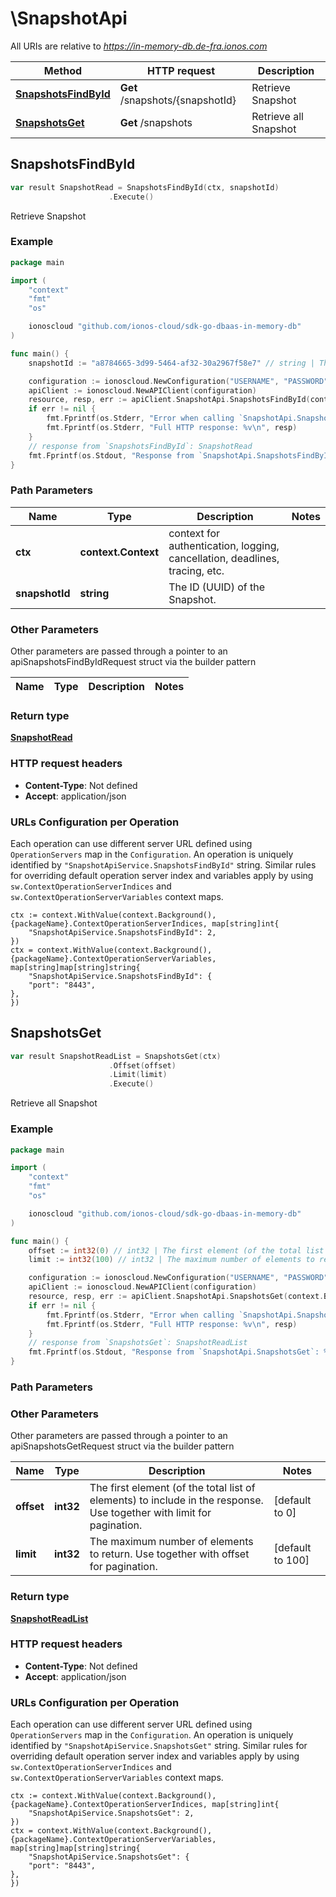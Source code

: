 # \SnapshotApi

All URIs are relative to *https://in-memory-db.de-fra.ionos.com*

|Method | HTTP request | Description|
|------------- | ------------- | -------------|
|[**SnapshotsFindById**](SnapshotApi.md#SnapshotsFindById) | **Get** /snapshots/{snapshotId} | Retrieve Snapshot|
|[**SnapshotsGet**](SnapshotApi.md#SnapshotsGet) | **Get** /snapshots | Retrieve all Snapshot|



## SnapshotsFindById

```go
var result SnapshotRead = SnapshotsFindById(ctx, snapshotId)
                      .Execute()
```

Retrieve Snapshot



### Example

```go
package main

import (
    "context"
    "fmt"
    "os"

    ionoscloud "github.com/ionos-cloud/sdk-go-dbaas-in-memory-db"
)

func main() {
    snapshotId := "a8784665-3d99-5464-af32-30a2967f58e7" // string | The ID (UUID) of the Snapshot.

    configuration := ionoscloud.NewConfiguration("USERNAME", "PASSWORD", "TOKEN", "HOST_URL")
    apiClient := ionoscloud.NewAPIClient(configuration)
    resource, resp, err := apiClient.SnapshotApi.SnapshotsFindById(context.Background(), snapshotId).Execute()
    if err != nil {
        fmt.Fprintf(os.Stderr, "Error when calling `SnapshotApi.SnapshotsFindById``: %v\n", err)
        fmt.Fprintf(os.Stderr, "Full HTTP response: %v\n", resp)
    }
    // response from `SnapshotsFindById`: SnapshotRead
    fmt.Fprintf(os.Stdout, "Response from `SnapshotApi.SnapshotsFindById`: %v\n", resource)
}
```

### Path Parameters


|Name | Type | Description  | Notes|
|------------- | ------------- | ------------- | -------------|
|**ctx** | **context.Context** | context for authentication, logging, cancellation, deadlines, tracing, etc.|
|**snapshotId** | **string** | The ID (UUID) of the Snapshot. | |

### Other Parameters

Other parameters are passed through a pointer to an apiSnapshotsFindByIdRequest struct via the builder pattern


|Name | Type | Description  | Notes|
|------------- | ------------- | ------------- | -------------|

### Return type

[**SnapshotRead**](../models/SnapshotRead.md)

### HTTP request headers

- **Content-Type**: Not defined
- **Accept**: application/json


### URLs Configuration per Operation
Each operation can use different server URL defined using `OperationServers` map in the `Configuration`.
An operation is uniquely identified by `"SnapshotApiService.SnapshotsFindById"` string.
Similar rules for overriding default operation server index and variables apply by using `sw.ContextOperationServerIndices` and `sw.ContextOperationServerVariables` context maps.

```golang
ctx := context.WithValue(context.Background(), {packageName}.ContextOperationServerIndices, map[string]int{
    "SnapshotApiService.SnapshotsFindById": 2,
})
ctx = context.WithValue(context.Background(), {packageName}.ContextOperationServerVariables, map[string]map[string]string{
    "SnapshotApiService.SnapshotsFindById": {
    "port": "8443",
},
})
```


## SnapshotsGet

```go
var result SnapshotReadList = SnapshotsGet(ctx)
                      .Offset(offset)
                      .Limit(limit)
                      .Execute()
```

Retrieve all Snapshot



### Example

```go
package main

import (
    "context"
    "fmt"
    "os"

    ionoscloud "github.com/ionos-cloud/sdk-go-dbaas-in-memory-db"
)

func main() {
    offset := int32(0) // int32 | The first element (of the total list of elements) to include in the response. Use together with limit for pagination. (optional) (default to 0)
    limit := int32(100) // int32 | The maximum number of elements to return. Use together with offset for pagination. (optional) (default to 100)

    configuration := ionoscloud.NewConfiguration("USERNAME", "PASSWORD", "TOKEN", "HOST_URL")
    apiClient := ionoscloud.NewAPIClient(configuration)
    resource, resp, err := apiClient.SnapshotApi.SnapshotsGet(context.Background()).Offset(offset).Limit(limit).Execute()
    if err != nil {
        fmt.Fprintf(os.Stderr, "Error when calling `SnapshotApi.SnapshotsGet``: %v\n", err)
        fmt.Fprintf(os.Stderr, "Full HTTP response: %v\n", resp)
    }
    // response from `SnapshotsGet`: SnapshotReadList
    fmt.Fprintf(os.Stdout, "Response from `SnapshotApi.SnapshotsGet`: %v\n", resource)
}
```

### Path Parameters



### Other Parameters

Other parameters are passed through a pointer to an apiSnapshotsGetRequest struct via the builder pattern


|Name | Type | Description  | Notes|
|------------- | ------------- | ------------- | -------------|
| **offset** | **int32** | The first element (of the total list of elements) to include in the response. Use together with limit for pagination. | [default to 0]|
| **limit** | **int32** | The maximum number of elements to return. Use together with offset for pagination. | [default to 100]|

### Return type

[**SnapshotReadList**](../models/SnapshotReadList.md)

### HTTP request headers

- **Content-Type**: Not defined
- **Accept**: application/json


### URLs Configuration per Operation
Each operation can use different server URL defined using `OperationServers` map in the `Configuration`.
An operation is uniquely identified by `"SnapshotApiService.SnapshotsGet"` string.
Similar rules for overriding default operation server index and variables apply by using `sw.ContextOperationServerIndices` and `sw.ContextOperationServerVariables` context maps.

```golang
ctx := context.WithValue(context.Background(), {packageName}.ContextOperationServerIndices, map[string]int{
    "SnapshotApiService.SnapshotsGet": 2,
})
ctx = context.WithValue(context.Background(), {packageName}.ContextOperationServerVariables, map[string]map[string]string{
    "SnapshotApiService.SnapshotsGet": {
    "port": "8443",
},
})
```

